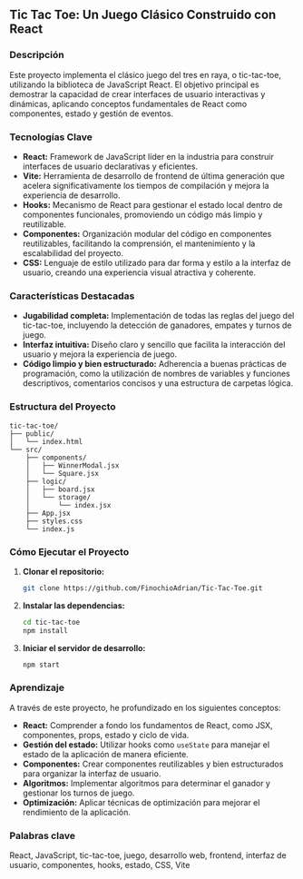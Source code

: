 ## **Tic Tac Toe: Un Juego Clásico Construido con React**

### **Descripción**

Este proyecto implementa el clásico juego del tres en raya, o tic-tac-toe, utilizando la biblioteca de JavaScript React. El objetivo principal es demostrar la capacidad de crear interfaces de usuario interactivas y dinámicas, aplicando conceptos fundamentales de React como componentes, estado y gestión de eventos.

### **Tecnologías Clave**

* **React:** Framework de JavaScript líder en la industria para construir interfaces de usuario declarativas y eficientes.
* **Vite:** Herramienta de desarrollo de frontend de última generación que acelera significativamente los tiempos de compilación y mejora la experiencia de desarrollo.
* **Hooks:** Mecanismo de React para gestionar el estado local dentro de componentes funcionales, promoviendo un código más limpio y reutilizable.
* **Componentes:** Organización modular del código en componentes reutilizables, facilitando la comprensión, el mantenimiento y la escalabilidad del proyecto.
* **CSS:** Lenguaje de estilo utilizado para dar forma y estilo a la interfaz de usuario, creando una experiencia visual atractiva y coherente.

### **Características Destacadas**

* **Jugabilidad completa:** Implementación de todas las reglas del juego del tic-tac-toe, incluyendo la detección de ganadores, empates y turnos de juego.
* **Interfaz intuitiva:** Diseño claro y sencillo que facilita la interacción del usuario y mejora la experiencia de juego.
* **Código limpio y bien estructurado:** Adherencia a buenas prácticas de programación, como la utilización de nombres de variables y funciones descriptivos, comentarios concisos y una estructura de carpetas lógica.

### **Estructura del Proyecto**

```
tic-tac-toe/
├── public/
│   └── index.html
└── src/
    ├── components/
    │   ├── WinnerModal.jsx
    │   └── Square.jsx
    ├── logic/
    │   ├── board.jsx
    │   └── storage/
    │       └── index.jsx
    ├── App.jsx
    ├── styles.css
    └── index.js
```

### **Cómo Ejecutar el Proyecto**

1. **Clonar el repositorio:**
   ```bash
   git clone https://github.com/FinochioAdrian/Tic-Tac-Toe.git
   ```
2. **Instalar las dependencias:**
   ```bash
   cd tic-tac-toe
   npm install
   ```
3. **Iniciar el servidor de desarrollo:**
   ```bash
   npm start
   ```

### **Aprendizaje**

A través de este proyecto, he profundizado en los siguientes conceptos:

* **React:** Comprender a fondo los fundamentos de React, como JSX, componentes, props, estado y ciclo de vida.
* **Gestión del estado:** Utilizar hooks como `useState`  para manejar el estado de la aplicación de manera eficiente.
* **Componentes:** Crear componentes reutilizables y bien estructurados para organizar la interfaz de usuario.
* **Algoritmos:** Implementar algoritmos para determinar el ganador y gestionar los turnos de juego.
* **Optimización:** Aplicar técnicas de optimización para mejorar el rendimiento de la aplicación.

### **Palabras clave**

React, JavaScript, tic-tac-toe, juego, desarrollo web, frontend, interfaz de usuario, componentes, hooks, estado, CSS, Vite
